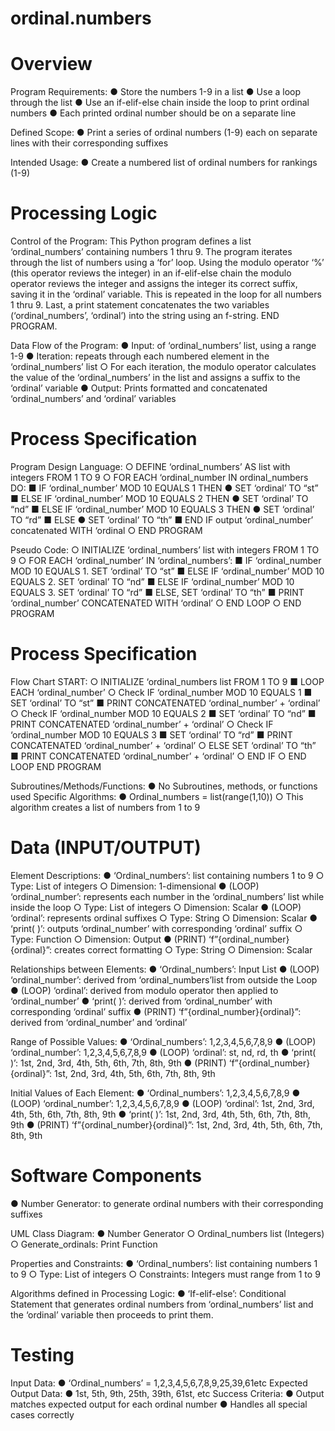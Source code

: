 # ordinal.numbers

# Overview
Program Requirements: 
●	Store the numbers 1-9 in a list 
●	Use a loop through the list
●	Use an if-elif-else chain inside the loop to print ordinal numbers 
●	Each printed ordinal number should be on a separate line

Defined Scope:
●	Print a series of ordinal numbers (1-9) each on separate lines with their corresponding suffixes

Intended Usage:
●	Create a numbered list of ordinal numbers for rankings (1-9)

# Processing Logic
Control of the Program:
This Python program defines a list ‘ordinal_numbers’ containing numbers 1 thru 9. The program iterates through the list of numbers using a ‘for’ loop. Using the modulo operator ‘%’ (this operator reviews the integer) in an if-elif-else chain the modulo operator reviews the integer and assigns the integer its correct suffix, saving it in the ‘ordinal’ variable. This is repeated in the loop for all numbers 1 thru 9. Last, a print statement concatenates the two variables (‘ordinal_numbers’, ‘ordinal’)  into the string using an f-string. END PROGRAM.

Data Flow of the Program:
●	Input: of  ‘ordinal_numbers’ list, using a range 1-9
●	Iteration: repeats through each numbered element in the ‘ordinal_numbers’ list
○	For each iteration, the modulo operator calculates the value of the ‘ordinal_numbers’ in the list and assigns a suffix to the ‘ordinal’ variable
●	Output: Prints formatted and concatenated ‘ordinal_numbers’ and ‘ordinal’ variables

# Process Specification
Program Design Language:
○	DEFINE ‘ordinal_numbers’ AS list with integers FROM 1 TO 9
○	FOR EACH ‘ordinal_number IN ordinal_numbers DO:
■	IF ‘ordinal_number’ MOD 10 EQUALS 1 THEN
●	SET ‘ordinal’ TO “st”
■	ELSE IF ‘ordinal_number’ MOD 10 EQUALS 2 THEN
●	SET ‘ordinal’ TO “nd”
■	ELSE IF ‘ordinal_number’ MOD 10 EQUALS 3 THEN
●	SET ‘ordinal’ TO “rd”
■	ELSE
●	SET ‘ordinal’ TO “th”
■	END IF output ‘ordinal_number’ concatenated WITH ‘ordinal 
○	END PROGRAM

Pseudo Code:
○	INITIALIZE ‘ordinal_numbers’ list with integers FROM 1 TO 9
○	FOR EACH ‘ordinal_number’ IN ‘ordinal_numbers’:
■	IF ‘ordinal_number MOD 10 EQUALS 1. SET ‘ordinal’ TO “st”
■	ELSE IF ‘ordinal_number’ MOD 10 EQUALS 2. SET ‘ordinal’ TO “nd”
■	ELSE IF ‘ordinal_number’ MOD 10 EQUALS 3. SET ‘ordinal’ TO “rd”
■	ELSE, SET ‘ordinal’ TO “th”
■	PRINT ‘ordinal_number’ CONCATENATED WITH ‘ordinal’
○	END LOOP
○	END PROGRAM

# Process Specification
Flow Chart
START:
○	INITIALIZE ‘ordinal_numbers list FROM 1 TO 9
■	LOOP EACH ‘ordinal_number’
○	Check IF ‘ordinal_number MOD 10 EQUALS 1
■	SET ‘ordinal’ TO “st”
■	PRINT CONCATENATED ‘ordinal_number’ + ‘ordinal’
○	Check IF ‘ordinal_number MOD 10 EQUALS 2
■	SET ‘ordinal’ TO “nd”
■	PRINT CONCATENATED ‘ordinal_number’ + ‘ordinal’
○	Check IF ‘ordinal_number MOD 10 EQUALS 3
■	SET ‘ordinal’ TO “rd”
■	PRINT CONCATENATED ‘ordinal_number’ + ‘ordinal’
○	ELSE SET ‘ordinal’ TO “th”
■	PRINT CONCATENATED ‘ordinal_number’ + ‘ordinal’
○	END IF
○	END LOOP 
END PROGRAM


Subroutines/Methods/Functions:
●	No Subroutines, methods, or functions used
Specific Algorithms:
●	Ordinal_numbers = list(range(1,10))
○	This algorithm creates a list of numbers from 1 to 9


# Data (INPUT/OUTPUT)
Element Descriptions:
●	‘Ordinal_numbers’: list containing numbers 1 to 9
○	Type: List of integers
○	Dimension: 1-dimensional
●	(LOOP) ‘ordinal_number’: represents each number in the ‘ordinal_numbers’ list while inside the loop
○	Type: List of integers
○	Dimension: Scalar
●	(LOOP) ‘ordinal’: represents ordinal suffixes
○	Type: String
○	Dimension: Scalar
●	‘print( )’: outputs ‘ordinal_number’ with corresponding ‘ordinal’ suffix
○	Type: Function
○	Dimension: Output
●	(PRINT) ‘f”{ordinal_number}{ordinal}”: creates correct formatting
○	Type: String
○	Dimension: Scalar

 Relationships between Elements:
●	‘Ordinal_numbers’: Input List
●	(LOOP) ‘ordinal_number’: derived from ‘ordinal_numbers’list from outside the Loop
●	(LOOP) ‘ordinal’: derived from modulo operator then applied to ‘ordinal_number’
●	‘print( )’: derived from ‘ordinal_number’ with corresponding ‘ordinal’ suffix
●	(PRINT) ‘f”{ordinal_number}{ordinal}”: derived from ‘ordinal_number’ and ‘ordinal’

Range of Possible Values:
●	‘Ordinal_numbers’: 1,2,3,4,5,6,7,8,9
●	(LOOP) ‘ordinal_number’: 1,2,3,4,5,6,7,8,9
●	(LOOP) ‘ordinal’: st, nd, rd, th
●	‘print( )’: 1st, 2nd, 3rd, 4th, 5th, 6th, 7th, 8th, 9th
●	(PRINT) ‘f”{ordinal_number}{ordinal}”: 1st, 2nd, 3rd, 4th, 5th, 6th, 7th, 8th, 9th

Initial Values of Each Element:
●	‘Ordinal_numbers’: 1,2,3,4,5,6,7,8,9
●	(LOOP) ‘ordinal_number’: 1,2,3,4,5,6,7,8,9
●	(LOOP) ‘ordinal’: 1st, 2nd, 3rd, 4th, 5th, 6th, 7th, 8th, 9th
●	‘print( )’: 1st, 2nd, 3rd, 4th, 5th, 6th, 7th, 8th, 9th
●	(PRINT) ‘f”{ordinal_number}{ordinal}”: 1st, 2nd, 3rd, 4th, 5th, 6th, 7th, 8th, 9th

# Software Components
●	Number Generator: to generate ordinal numbers with their corresponding suffixes

UML Class Diagram:
●	Number Generator
○	Ordinal_numbers list (Integers)
○	Generate_ordinals: Print Function

Properties and Constraints:
●	‘Ordinal_numbers’: list containing numbers 1 to 9
○	Type: List of integers
○	Constraints: Integers must range from 1 to 9

Algorithms defined in Processing Logic:
●	‘If-elif-else’: Conditional Statement that generates ordinal numbers from ‘ordinal_numbers’ list and the ‘ordinal’ variable then proceeds to print them. 
# Testing
Input Data:
●	‘Ordinal_numbers’ = 1,2,3,4,5,6,7,8,9,25,39,61etc
Expected Output Data:
●	1st, 5th, 9th, 25th, 39th, 61st, etc
Success Criteria:
●	Output matches expected output for each ordinal number
●	Handles all special cases correctly
